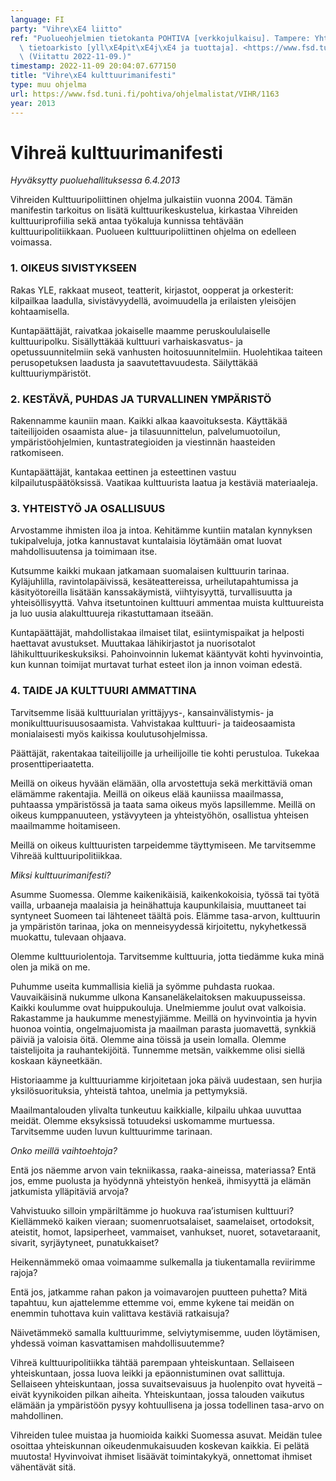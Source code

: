 ```yaml
---
language: FI
party: "Vihre\xE4 liitto"
ref: "Puolueohjelmien tietokanta POHTIVA [verkkojulkaisu]. Tampere: Yhteiskuntatieteellinen\
  \ tietoarkisto [yll\xE4pit\xE4j\xE4 ja tuottaja]. <https://www.fsd.tuni.fi/pohtiva>.\
  \ (Viitattu 2022-11-09.)"
timestamp: 2022-11-09 20:04:07.677150
title: "Vihre\xE4 kulttuurimanifesti"
type: muu ohjelma
url: https://www.fsd.tuni.fi/pohtiva/ohjelmalistat/VIHR/1163
year: 2013
---
```



# Vihreä kulttuurimanifesti


*Hyväksytty puoluehallituksessa 6.4.2013*


Vihreiden Kulttuuripoliittinen ohjelma julkaistiin vuonna 2004. Tämän manifestin
tarkoitus on lisätä kulttuurikeskustelua, kirkastaa Vihreiden kulttuuriprofiilia
sekä antaa työkaluja kunnissa tehtävään kulttuuripolitiikkaan. Puolueen
kulttuuripoliittinen ohjelma on edelleen voimassa.


### 1. OIKEUS SIVISTYKSEEN


Rakas YLE, rakkaat museot, teatterit, kirjastot, oopperat ja orkesterit:
kilpailkaa laadulla, sivistävyydellä, avoimuudella ja erilaisten yleisöjen
kohtaamisella.


Kuntapäättäjät, raivatkaa jokaiselle maamme peruskoululaiselle kulttuuripolku.
Sisällyttäkää kulttuuri varhaiskasvatus- ja opetussuunnitelmiin sekä vanhusten
hoitosuunnitelmiin. Huolehtikaa taiteen perusopetuksen laadusta ja
saavutettavuudesta. Säilyttäkää kulttuuriympäristöt.


### 2. KESTÄVÄ, PUHDAS JA TURVALLINEN YMPÄRISTÖ


Rakennamme kauniin maan. Kaikki alkaa kaavoituksesta. Käyttäkää taiteilijoiden
osaamista alue- ja tilasuunnittelun, palvelumuotoilun, ympäristöohjelmien,
kuntastrategioiden ja viestinnän haasteiden ratkomiseen.


Kuntapäättäjät, kantakaa eettinen ja esteettinen vastuu kilpailutuspäätöksissä.
Vaatikaa kulttuurista laatua ja kestäviä materiaaleja.


### 3. YHTEISTYÖ JA OSALLISUUS


Arvostamme ihmisten iloa ja intoa. Kehitämme kuntiin matalan kynnyksen
tukipalveluja, jotka kannustavat kuntalaisia löytämään omat luovat
mahdollisuutensa ja toimimaan itse.


Kutsumme kaikki mukaan jatkamaan suomalaisen kulttuurin tarinaa. Kyläjuhlilla,
ravintolapäivissä, kesäteattereissa, urheilutapahtumissa ja käsityötoreilla
lisätään kanssakäymistä, viihtyisyyttä, turvallisuutta ja yhteisöllisyyttä.
Vahva itsetuntoinen kulttuuri ammentaa muista kulttuureista ja luo uusia
alakulttuureja rikastuttamaan itseään.


Kuntapäättäjät, mahdollistakaa ilmaiset tilat, esiintymispaikat ja helposti
haettavat avustukset. Muuttakaa lähikirjastot ja nuorisotalot
lähikulttuurikeskuksiksi. Pahoinvoinnin lukemat kääntyvät kohti hyvinvointia,
kun kunnan toimijat murtavat turhat esteet ilon ja innon voiman edestä.


### 4. TAIDE JA KULTTUURI AMMATTINA


Tarvitsemme lisää kulttuurialan yrittäjyys-, kansainvälistymis- ja
monikulttuurisuusosaamista. Vahvistakaa kulttuuri- ja taideosaamista
monialaisesti myös kaikissa koulutusohjelmissa.


Päättäjät, rakentakaa taiteilijoille ja urheilijoille tie kohti perustuloa.
Tukekaa prosenttiperiaatetta.


Meillä on oikeus hyvään elämään, olla arvostettuja sekä merkittäviä oman
elämämme rakentajia. Meillä on oikeus elää kauniissa maailmassa, puhtaassa
ympäristössä ja taata sama oikeus myös lapsillemme. Meillä on oikeus
kumppanuuteen, ystävyyteen ja yhteistyöhön, osallistua yhteisen maailmamme
hoitamiseen.


Meillä on oikeus kulttuuristen tarpeidemme täyttymiseen. Me tarvitsemme Vihreää
kulttuuripolitiikkaa.


*Miksi kulttuurimanifesti?*


Asumme Suomessa. Olemme kaikenikäisiä, kaikenkokoisia, työssä tai työtä vailla,
urbaaneja maalaisia ja heinähattuja kaupunkilaisia, muuttaneet tai syntyneet
Suomeen tai lähteneet täältä pois. Elämme tasa-arvon, kulttuurin ja ympäristön
tarinaa, joka on menneisyydessä kirjoitettu, nykyhetkessä muokattu, tulevaan
ohjaava.


Olemme kulttuuriolentoja. Tarvitsemme kulttuuria, jotta tiedämme kuka minä olen
ja mikä on me.


Puhumme useita kummallisia kieliä ja syömme puhdasta ruokaa. Vauvaikäisinä
nukumme ulkona Kansaneläkelaitoksen makuupusseissa. Kaikki koulumme ovat
huippukouluja. Unelmiemme joulut ovat valkoisia. Rakastamme ja haukumme
menestyjiämme. Meillä on hyvinvointia ja hyvin huonoa vointia, ongelmajuomista
ja maailman parasta juomavettä, synkkiä päiviä ja valoisia öitä. Olemme aina
töissä ja usein lomalla. Olemme taistelijoita ja rauhantekijöitä. Tunnemme
metsän, vaikkemme olisi siellä koskaan käyneetkään.


Historiaamme ja kulttuuriamme kirjoitetaan joka päivä uudestaan, sen hurjia
yksilösuorituksia, yhteistä tahtoa, unelmia ja pettymyksiä.


Maailmantalouden ylivalta tunkeutuu kaikkialle, kilpailu uhkaa uuvuttaa meidät.
Olemme eksyksissä totuudeksi uskomamme murtuessa. Tarvitsemme uuden luvun
kulttuurimme tarinaan.


*Onko meillä vaihtoehtoja?*


Entä jos näemme arvon vain tekniikassa, raaka-aineissa, materiassa? Entä jos,
emme puolusta ja hyödynnä yhteistyön henkeä, ihmisyyttä ja elämän jatkumista
ylläpitäviä arvoja?


Vahvistuuko silloin ympäriltämme jo huokuva raa’istumisen kulttuuri? Kiellämmekö
kaiken vieraan; suomenruotsalaiset, saamelaiset, ortodoksit, ateistit, homot,
lapsiperheet, vammaiset, vanhukset, nuoret, sotavetaraanit, sivarit,
syrjäytyneet, punatukkaiset?


Heikennämmekö omaa voimaamme sulkemalla ja tiukentamalla reviirimme rajoja?


Entä jos, jatkamme rahan pakon ja voimavarojen puutteen puhetta? Mitä tapahtuu,
kun ajattelemme ettemme voi, emme kykene tai meidän on enemmin tuhottava kuin
valittava kestäviä ratkaisuja?


Näivetämmekö samalla kulttuurimme, selviytymisemme, uuden löytämisen, yhdessä
voiman kasvattamisen mahdollisuutemme?


Vihreä kulttuuripolitiikka tähtää parempaan yhteiskuntaan. Sellaiseen
yhteiskuntaan, jossa luova leikki ja epäonnistuminen ovat sallittuja. Sellaiseen
yhteiskuntaan, jossa suvaitsevaisuus ja huolenpito ovat hyveitä – eivät
kyynikoiden pilkan aiheita. Yhteiskuntaan, jossa talouden vaikutus elämään ja
ympäristöön pysyy kohtuullisena ja jossa todellinen tasa-arvo on mahdollinen.


Vihreiden tulee muistaa ja huomioida kaikki Suomessa asuvat. Meidän tulee
osoittaa yhteiskunnan oikeudenmukaisuuden koskevan kaikkia. Ei pelätä muutosta!
Hyvinvoivat ihmiset lisäävät toimintakykyä, onnettomat ihmiset vähentävät sitä.



